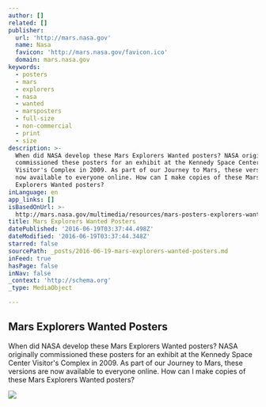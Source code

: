 ```yaml
---
author: []
related: []
publisher:
  url: 'http://mars.nasa.gov'
  name: Nasa
  favicon: 'http://mars.nasa.gov/favicon.ico'
  domain: mars.nasa.gov
keywords:
  - posters
  - mars
  - explorers
  - nasa
  - wanted
  - marsposters
  - full-size
  - non-commercial
  - print
  - size
description: >-
  When did NASA develop these Mars Explorers Wanted posters? NASA originally
  commissioned these posters for an exhibit at the Kennedy Space Center
  Visitor's Complex in 2009. As part of our Journey to Mars, these versions are
  now available to everyone online. How can I make copies of these Mars
  Explorers Wanted posters?
inLanguage: en
app_links: []
isBasedOnUrl: >-
  http://mars.nasa.gov/multimedia/resources/mars-posters-explorers-wanted/index.cfm?linkid=25534071
title: Mars Explorers Wanted Posters
datePublished: '2016-06-19T03:37:44.498Z'
dateModified: '2016-06-19T03:37:44.348Z'
starred: false
sourcePath: _posts/2016-06-19-mars-explorers-wanted-posters.md
inFeed: true
hasPage: false
inNav: false
_context: 'http://schema.org'
_type: MediaObject

---
```

<article style=""><h1>Mars Explorers Wanted Posters</h1><p>When did NASA develop these Mars Explorers Wanted posters? NASA originally commissioned these posters for an exhibit at the Kennedy Space Center Visitor's Complex in 2009. As part of our Journey to Mars, these versions are now available to everyone online. How can I make copies of these Mars Explorers Wanted posters?</p><img src="http://mars.nasa.gov/files/resources/posters/MarsExplorersWanted_1200x630.jpg" /></article>